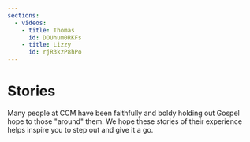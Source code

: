 ```yaml
---
sections:
  - videos:
    - title: Thomas
      id: DOUhum0RKFs
    - title: Lizzy
      id: rjR3kzP8hPo
---
```

# Stories

Many people at CCM have been faithfully and boldy holding out Gospel hope to those "around" them. We hope these stories of their experience helps inspire you to step out and give it a go.